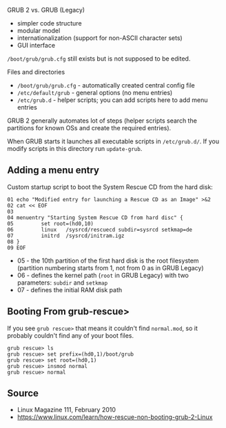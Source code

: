 GRUB 2 vs. GRUB (Legacy)
* simpler code structure
* modular model
* internationalization (support for non-ASCII character sets)
* GUI interface

`/boot/grub/grub.cfg` still exists but is not supposed to be edited.

Files and directories
* `/boot/grub/grub.cfg` - automatically created central config file
* `/etc/default/grub` - general options (no menu entries)
* `/etc/grub.d` - helper scripts; you can add scripts here to add menu entries

GRUB 2 generally automates lot of steps (helper scripts search the partitions
for known OSs and create the required entries).

When GRUB starts it launches all executable scripts in `/etc/grub.d/`. If you modify scripts in this directory run `update-grub`.

## Adding a menu entry

Custom startup script to boot the System Rescue CD from the hard disk:

    01 echo "Modified entry for launching a Rescue CD as an Image" >&2
    02 cat << EOF
    03
    04 menuentry "Starting System Rescue CD from hard disc" {
    05         set root=(hd0,10)
    06         linux   /sysrcd/rescuecd subdir=sysrcd setkmap=de
    07         initrd  /sysrcd/initram.igz
    08 }
    09 EOF

* 05 - the 10th partition of the first hard disk is the root filesystem
    (partition numbering starts from 1, not from 0 as in GRUB Legacy)
* 06 - defines the kernel path (`root` in GRUB Legacy) with two parameters: `subdir` and `setkmap`
* 07 - defines the initial RAM disk path

## Booting From grub-rescue>

If you see `grub rescue>` that means it couldn't find `normal.mod`, so it probably couldn't find any of your boot files.

```
grub rescue> ls
grub rescue> set prefix=(hd0,1)/boot/grub
grub rescue> set root=(hd0,1)
grub rescue> insmod normal
grub rescue> normal
```

## Source

* Linux Magazine 111, February 2010
* https://www.linux.com/learn/how-rescue-non-booting-grub-2-Linux

